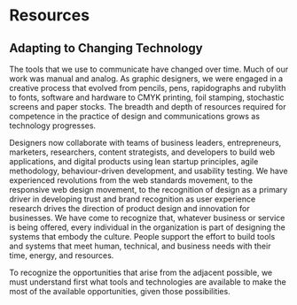 # Resources

## Adapting to Changing Technology

The tools that we use to communicate have changed over time. Much of our work was manual and analog. As graphic designers, we were engaged in a creative process that evolved from pencils, pens, rapidographs and rubylith to fonts, software and hardware to CMYK printing, foil stamping, stochastic screens and paper stocks. The breadth and depth of resources required for competence in the practice of design and communications grows as technology progresses.

Designers now collaborate with teams of business leaders, entrepreneurs, marketers, researchers, content strategists, and developers to build web applications, and digital products using lean startup principles, agile methodology, behaviour-driven development, and usability testing. We have experienced revolutions from the web standards movement, to the responsive web design movement, to the recognition of design as a primary driver in developing trust and brand recognition as user experience research drives the direction of product design and innovation for businesses. We have come to recognize that, whatever business or service is being offered, every individual in the organization is part of designing the systems that embody the culture. People support the effort to build tools and systems that meet human, technical, and business needs with their time, energy, and resources.

To recognize the opportunities that arise from the adjacent possible, we must understand first what tools and technologies are available to make the most of the available opportunities, given those possibilities.

